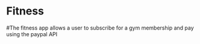 # Fitness
#The fitness app allows a user to subscribe for a  gym membership and pay using the paypal API

